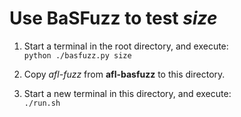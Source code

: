 # Use BaSFuzz to test _size_

1. Start a terminal in the root directory, and execute:  
`python ./basfuzz.py size`

2. Copy _afl-fuzz_ from **afl-basfuzz** to this directory.

3. Start a new terminal in this directory, and execute:  
`./run.sh`